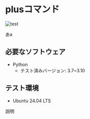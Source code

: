 # plusコマンド
![test](https://github.com/yuuya1086/robosys2024/actions/workflows/test.yml/badge.svg)

あa

## 必要なソフトウェア
- Python
  - テスト済みバージョン: 3.7~3.10

## テスト環境
- Ubuntu 24.04 LTS

説明

